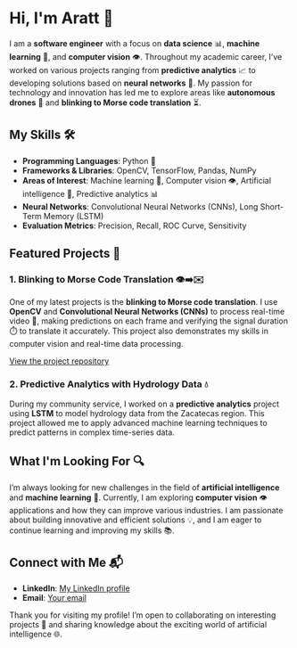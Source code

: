 # Hi, I'm Aratt 👋

I am a **software engineer** with a focus on **data science** 📊, **machine learning** 🤖, and **computer vision** 👁️. Throughout my academic career, I’ve worked on various projects ranging from **predictive analytics** 📈 to developing solutions based on **neural networks** 🧠. My passion for technology and innovation has led me to explore areas like **autonomous drones** 🚁 and **blinking to Morse code translation** ⏳.

## My Skills 🛠️

- **Programming Languages**: Python 🐍
- **Frameworks & Libraries**: OpenCV, TensorFlow, Pandas, NumPy
- **Areas of Interest**: Machine learning 🤖, Computer vision 👁️, Artificial intelligence 🧠, Predictive analytics 📊
- **Neural Networks**: Convolutional Neural Networks (CNNs), Long Short-Term Memory (LSTM)
- **Evaluation Metrics**: Precision, Recall, ROC Curve, Sensitivity

## Featured Projects 🌟

### 1. **Blinking to Morse Code Translation** 👁️➡️✉️
One of my latest projects is the **blinking to Morse code translation**. I use **OpenCV** and **Convolutional Neural Networks (CNNs)** to process real-time video 🎥, making predictions on each frame and verifying the signal duration ⏱️ to translate it accurately. This project also demonstrates my skills in computer vision and real-time data processing.

[View the project repository](https://github.com/arattjzl/vision)

### 2. **Predictive Analytics with Hydrology Data** 💧
During my community service, I worked on a **predictive analytics** project using **LSTM** to model hydrology data from the Zacatecas region. This project allowed me to apply advanced machine learning techniques to predict patterns in complex time-series data.

## What I'm Looking For 🔍

I’m always looking for new challenges in the field of **artificial intelligence** and **machine learning** 🤖. Currently, I am exploring **computer vision** 👁️ applications and how they can improve various industries. I am passionate about building innovative and efficient solutions 💡, and I am eager to continue learning and improving my skills 📚.

## Connect with Me 📬

- **LinkedIn**: [My LinkedIn profile](https://www.linkedin.com/in/aratt-ju%C3%A1rez/)
- **Email**: [Your email](mailto:your_aratt.jzl@gmail.com)

Thank you for visiting my profile! I’m open to collaborating on interesting projects 🤝 and sharing knowledge about the exciting world of artificial intelligence 🌐.
